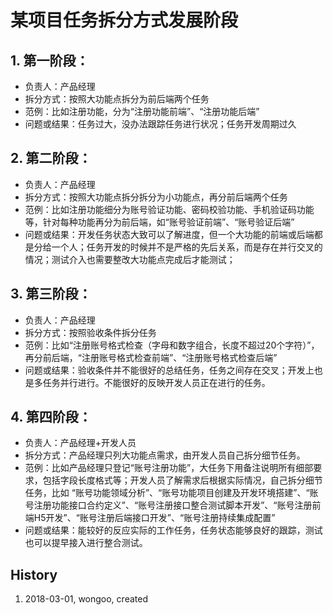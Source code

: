 <!---
markmeta_author: wongoo
markmeta_date: 2018-03-01
markmeta_title: 任务拆分方式发展阶段参考
markmeta_categories: task
markmeta_tags: task
-->

# 某项目任务拆分方式发展阶段


## 1. 第一阶段：
- 负责人：产品经理
- 拆分方式：按照大功能点拆分为前后端两个任务
- 范例：比如注册功能，分为“注册功能前端”、“注册功能后端”
- 问题或结果：任务过大，没办法跟踪任务进行状况；任务开发周期过久

## 2. 第二阶段：
- 负责人：产品经理
- 拆分方式：按照大功能点拆分拆分为小功能点，再分前后端两个任务
- 范例：比如注册功能细分为账号验证功能、密码校验功能、手机验证码功能等，针对每种功能再分为前后端，如“账号验证前端”、“账号验证后端”
- 问题或结果：开发任务状态大致可以了解进度，但一个大功能的前端或后端都是分给一个人；任务开发的时候并不是严格的先后关系，而是存在并行交叉的情况；测试介入也需要整改大功能点完成后才能测试；

## 3. 第三阶段：
- 负责人：产品经理
- 拆分方式：按照验收条件拆分任务
- 范例：比如“注册账号格式检查（字母和数字组合，长度不超过20个字符）”，再分前后端，“注册账号格式检查前端”、“注册账号格式检查后端”
- 问题或结果：验收条件并不能很好的总结任务，任务之间存在交叉；开发上也是多任务并行进行。不能很好的反映开发人员正在进行的任务。


## 4. 第四阶段：
- 负责人：产品经理+开发人员
- 拆分方式：产品经理只列大功能点需求，由开发人员自己拆分细节任务。
- 范例：比如产品经理只登记“账号注册功能”，大任务下用备注说明所有细部要求，包括字段长度格式等；开发人员了解需求后根据实际情况，自己拆分细节任务，比如 “账号功能领域分析”、“账号功能项目创建及开发环境搭建”、“账号注册功能接口合约定义”、“账号注册接口整合测试脚本开发”、“账号注册前端H5开发”、“账号注册后端接口开发”、“账号注册持续集成配置”
- 问题或结果：能较好的反应实际的工作任务，任务状态能够良好的跟踪，测试也可以提早接入进行整合测试。

## History

1. 2018-03-01, wongoo, created

